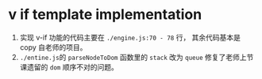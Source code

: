 # v if template implementation

1. 实现 v-if 功能的代码主要在 `./engine.js:70 - 78` 行，
其余代码基本是 copy 自老师的项目。
1. `./entine.js`的 `parseNodeToDom` 函数里的 `stack` 改为 `queue` 修复了老师上节课遗留的 `dom` 顺序不对的问题。
